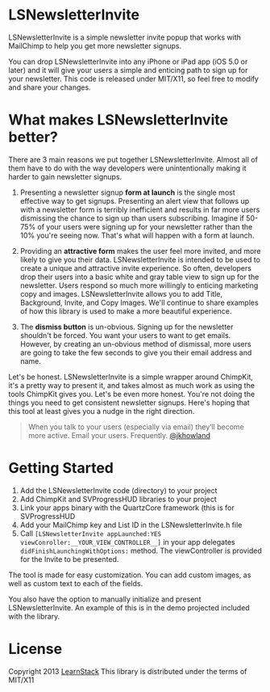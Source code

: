 LSNewsletterInvite
==================

LSNewsletterInvite is a simple newsletter invite popup that works with MailChimp to help you get more newsletter signups. 

You can drop LSNewsletterInvite into any iPhone or iPad app (iOS 5.0 or later) and it will give your users a simple and enticing path to sign up for your newsletter. This code is released under MIT/X11, so feel free to modify and share your changes.

What makes LSNewsletterInvite better?
=====================================

There are 3 main reasons we put together LSNewsletterInvite. Almost all of them have to do with the way developers were unintentionally making it harder to gain newsletter signups.

1. Presenting a newsletter signup **form at launch** is the single most effective way to get signups. Presenting an alert view that follows up with a newsletter form is terribly inefficient and results in far more users dismissing the chance to sign up than users subscribing. Imagine if 50-75% of your users were signing up for your newsletter rather than the 10% you're seeing now. That's what will happen with a form at launch.

2. Providing an **attractive form** makes the user feel more invited, and more likely to give you their data. LSNewsletterInvite is intended to be used to create a unique and attractive invite experience. So often, developers drop their users into a basic white and gray table view to sign up for the newsletter. Users respond so much more willingly to enticing marketing copy and images. LSNewsletterInvite allows you to add Title, Background, Invite, and Copy Images. We'll continue to share examples of how this library is used to make a more beautiful experience.

3. The **dismiss button** is un-obvious. Signing up for the newsletter shouldn't be forced. You want your users to want to get emails. However, by creating an un-obvious method of dismissal, more users are going to take the few seconds to give you their email address and name.

Let's be honest. LSNewsletterInvite is a simple wrapper around ChimpKit, it's a pretty way to present it, and takes almost as much work as using the tools ChimpKit gives you. Let's be even more honest. You're not doing the things you need to get consistent newsletter signups. Here's hoping that this tool at least gives you a nudge in the right direction.

>When you talk to your users (especially via email) they’ll become more active.
>Email your users. Frequently.
[@jkhowland](https://twitter.com/jkhowland/status/313721204282376192)

Getting Started
===============

1. Add the LSNewsletterInvite code (directory) to your project
2. Add ChimpKit and SVProgressHUD libraries to your project
3. Link your apps binary with the QuartzCore framework (this is for SVProgressHUD
4. Add your MailChimp key and List ID in the LSNewsletterInvite.h file 
5. Call `[LSNewsletterInvite appLaunched:YES viewConroller:__YOUR_VIEW_CONTROLLER__]` in your app delegates `didFinishLaunchingWithOptions:` method. The viewController is provided for the Invite to be presented.

The tool is made for easy customization. You can add custom images, as well as custom text to each of the fields.

You also have the option to manually initialize and present LSNewsletterInvite. An example of this is in the demo projected included with the library.

License
=======
Copyright 2013 [LearnStack]
This library is distributed under the terms of MIT/X11

[LearnStack]: http://learnstack.com
